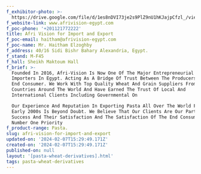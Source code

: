 ```yaml
---
f_exhibitor-photo: >-
  https://drive.google.com/file/d/1es8nDVI73je2s9PlZ9nU1hKJajpCfzl_/view?usp=drive_link
f_website-link: www.afrivision-egypt.com
f_poc-phone: '+201121772222'
title: Afri Vision for Import and Export
f_poc-email: haitham@afrivision-egypt.com
f_poc-name: Mr. Haitham Elzoghby
f_address: 40/16 Sidi Bishr Bahary Alexandria, Egypt.
f_stand: M-F45
f_hall: Sheikh Maktoum Hall
f_brief: >-
  Founded In 2016, Afri-Vision Is Now One Of The Major Entrepreneurial Grain
  Importers In Egypt. Acting As A Bridge Of Trust Between The Producers And The
  End Consumer. We Work With Top Quality Wheat And Grain Suppliers From Over 10
  Countries Around The World And Have Earned The Trust Of Local And
  International Clients Including Governmental On 

  Our Experience And Reputation In Exporting Pasta All Over The World From The
  Early 2000s Is Beyond Doubt. We Believe That Our Clients Are Our Partners In
  Success And Their Satisfaction And The Satisfaction Of The End Consumer Is Our
  Number One Priority
f_product-range: Pasta.
slug: afri-vision-for-import-and-export
updated-on: '2024-02-07T15:29:49.171Z'
created-on: '2024-02-07T15:29:49.171Z'
published-on: null
layout: '[pasta-wheat-derivatives].html'
tags: pasta-wheat-derivatives
---
```



